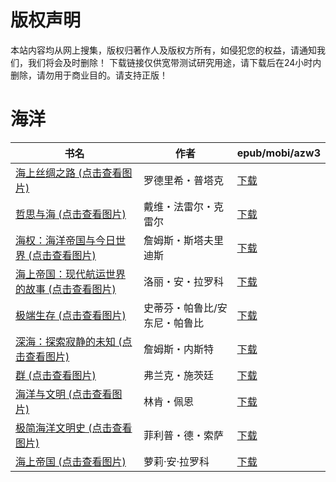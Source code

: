 # 版权声明

本站内容均从网上搜集，版权归著作人及版权方所有，如侵犯您的权益，请通知我们，我们将会及时删除！ 下载链接仅供宽带测试研究用途，请下载后在24小时内删除，请勿用于商业目的。请支持正版！

# 海洋

| 书名 | 作者 | epub/mobi/azw3 |
| --- | --- | --- |
| [海上丝绸之路 (点击查看图片)](https://www.dushupai.com/attachment/2024/06/10/5981d9fc0220d0e7.jpg) | 罗德里希・普塔克 | [下载](https://url89.ctfile.com/f/31084289-1357002505-7e6ed9?p=8866) |
| [哲思与海 (点击查看图片)](https://www.dushupai.com/attachment/2024/06/10/9db548f046852223.jpg) | 戴维・法雷尔・克雷尔 | [下载](https://url89.ctfile.com/f/31084289-1357002301-f41798?p=8866) |
| [海权：海洋帝国与今日世界 (点击查看图片)](https://www.dushupai.com/attachment/2024/06/10/122331f127d834e7.jpg) | 詹姆斯・斯塔夫里迪斯 | [下载](https://url89.ctfile.com/f/31084289-1356997723-fe76ef?p=8866) |
| [海上帝国：现代航运世界的故事 (点击查看图片)](https://www.dushupai.com/attachment/2024/06/10/71136dcb0c22a823.jpg) | 洛丽・安・拉罗科 | [下载](https://url89.ctfile.com/f/31084289-1356995551-55cc18?p=8866) |
| [极端生存 (点击查看图片)](https://www.dushupai.com/attachment/2024/06/08/0bed170479eb7f77.jpg) | 史蒂芬・帕鲁比/安东尼・帕鲁比 | [下载](https://url89.ctfile.com/f/31084289-1357045501-c5f1f7?p=8866) |
| [深海：探索寂静的未知 (点击查看图片)](https://www.dushupai.com/attachment/2024/06/05/863bf79c04db58e5.jpg) | 詹姆斯・内斯特 | [下载](https://url89.ctfile.com/f/31084289-1357029541-413573?p=8866) |
| [群 (点击查看图片)](https://www.dushupai.com/attachment/2024/06/05/37b7061160abd8bf.jpg) | 弗兰克・施茨廷 | [下载](https://url89.ctfile.com/f/31084289-1357025491-553cf5?p=8866) |
| [海洋与文明 (点击查看图片)](https://www.dushupai.com/attachment/2024/06/04/dc2bddd363add525.jpg) | 林肯・佩恩 | [下载](https://url89.ctfile.com/f/31084289-1357024399-9d0ffc?p=8866) |
| [极简海洋文明史 (点击查看图片)](https://www.dushupai.com/attachment/2024/06/02/767f3a983369d0dc.jpg) | 菲利普・德・索萨 | [下载](https://url89.ctfile.com/f/31084289-1357010350-ec61b6?p=8866) |
| [海上帝国 (点击查看图片)](https://www.dushupai.com/attachment/2024/06/01/f37663aebdf06ba5.jpg) | 萝莉·安·拉罗科 | [下载](https://url89.ctfile.com/f/31084289-1357006567-e71694?p=8866) |
